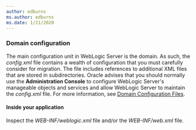 ```yaml
---
author: edburns
ms.author: edburns
ms.date: 1/21/2020
---
```


### Domain configuration

The main configuration unit in WebLogic Server is the domain. As such, the *config.xml* file contains a wealth of configuration that you must carefully consider for migration. The file includes references to additional XML files that are stored in subdirectories. Oracle advises that you should normally use the **Administration Console** to configure WebLogic Server's manageable objects and services and allow WebLogic Server to maintain the *config.xml* file. For more information, see [Domain Configuration Files](https://docs.oracle.com/en/middleware/fusion-middleware/weblogic-server/12.2.1.4/domcf/config_files.html).

#### Inside your application

Inspect the *WEB-INF/weblogic.xml* file and/or the *WEB-INF/web.xml* file.
